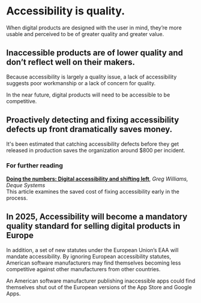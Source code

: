 # Accessibility is quality.
When digital products are designed with the user in mind, they’re more usable and perceived to be of greater quality and greater value.


## Inaccessible products are of lower quality and don’t reflect well on their makers.
Because accessibility is largely a quality issue, a lack of accessibility suggests poor workmanship or a lack of concern for quality.

In the near future, digital products will need to be accessible to be competitive. 


## Proactively detecting and fixing accessibility defects up front dramatically saves money.
It's been estimated that catching accessibility defects before they get released in production saves the organization around $800 per incident.
### For further reading
**[Doing the numbers: Digital accessibility and shifting left](https://www.google.com/url?q=https://www.deque.com/blog/doing-the-numbers-digital-accessibility-and-shifting-left/&sa=D&source=editors&ust=1742577216124746&usg=AOvVaw2w_z4US3s1j_7RY0XlPCVb)**, _Greg Williams, Deque Systems_  
This article examines the saved cost of fixing accessibility early in the process.


## In 2025, Accessibility will become a mandatory quality standard for selling digital products in Europe
In addition, a set of new statutes under the European Union’s EAA will mandate accessibility. By ignoring European accessibility statutes, American software manufacturers may find themselves becoming less competitive against other manufacturers from other countries. 

An American software manufacturer publishing inaccessible apps could find themselves shut out of the European versions of the App Store and Google Apps.

